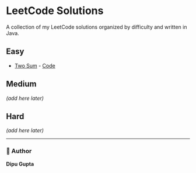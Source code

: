 # LeetCode Solutions

A collection of my LeetCode solutions organized by difficulty and written in Java.

## Easy

- [Two Sum](https://leetcode.com/problems/two-sum/) - [Code](./Easy/1-TwoSum.java)

## Medium

*(add here later)*

## Hard

*(add here later)*

---

### 📌 Author
**Dipu Gupta**
